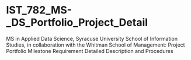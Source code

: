 # IST_782_MS-_DS_Portfolio_Project_Detail
MS in Applied Data Science, Syracuse University School of Information Studies, in collaboration with the Whitman School of Management: Project Portfolio Milestone Requirement Detailed Description and Procedures 
